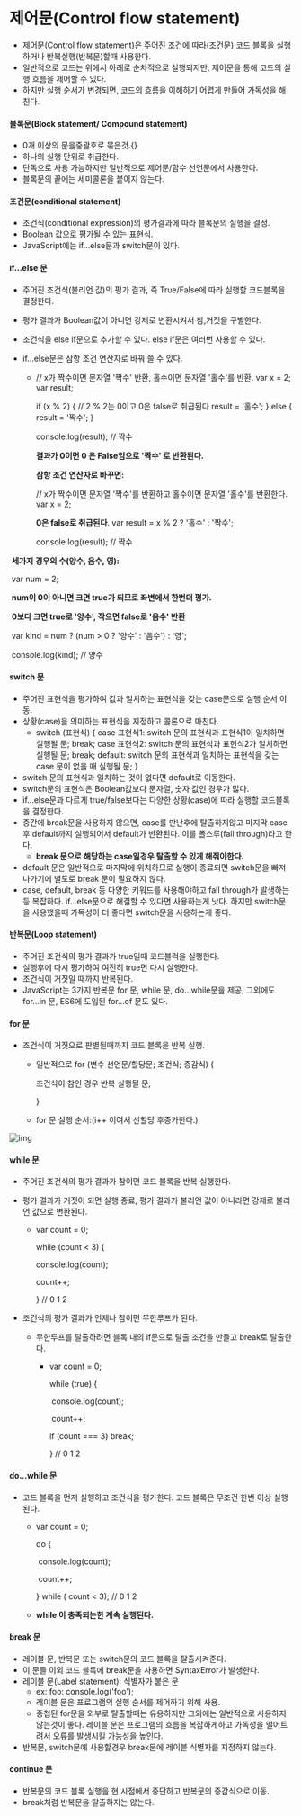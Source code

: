 # 제어문(Control flow statement)

* 제어문(Control flow statement)은 주어진 조건에 따라(조건문) 코드 블록을 실행하거나 반복실행(반복문)할때 사용한다.
* 일반적으로 코드는 위에서 아래로 순차적으로 실행되지만, 제어문을 통해 코드의 실행 흐름을 제어할 수 있다.
* 하지만 실행 순서가 변경되면, 코드의 흐름을 이해하기 어렵게 만들어 가독성을 해친다.



#### 블록문(Block statement/ Compound statement)

* 0개 이상의 문을중괄호로 묶은것.{}
* 하나의 실행 단위로 취급한다.
* 단독으로 사용 가능하지만 일반적으로 제어문/함수 선언문에서 사용한다.
* 블록문의 끝에는 세미콜론을 붙이지 않는다.



#### 조건문(conditional statement)

* 조건식(conditional expression)의 평가결과에 따라 블록문의 실행을 결정.
* Boolean 값으로 평가될 수 있는 표현식.
* JavaScript에는 if...else문과 switch문이 있다.



#### if...else 문

* 주어진 조건식(불리언 값)의 평가 결과, 즉 True/False에 따라 실행할 코드블록을 결정한다.

* 평가 결과가 Boolean값이 아니면 강제로 변환시켜서 참,거짓을 구별한다.

* 조건식을 else if문으로 추가할 수 있다. else if문은 여러번 사용할 수 있다.

* if...else문은 삼항 조건 연산자로 바꿔 쓸 수 있다. 

  * // x가 짝수이면 문자열 '짝수' 반환, 홀수이면 문자열 '홀수'를 반환.
    var x = 2;
    var result;

    if (x % 2) { // 2 % 2는 0이고 0은 false로 취급된다
      result = '홀수';
    } else {
      result = '짝수';
    }

    console.log(result); // 짝수

    **결과가 0이면 0 은 False임으로 '짝수' 로 반환된다.**

    

    **삼항 조건 연산자로 바꾸면:**

    // x가 짝수이면 문자열 '짝수'를 반환하고 홀수이면 문자열 '홀수'를 반환한다.
    var x = 2;

    **0은 false로 취급된다**.
    var result = x % 2 ? '홀수' : '짝수';

    console.log(result); // 짝수



​			  **세가지 경우의 수(양수, 음수, 영):**

​			  var num = 2;

​			  **num이 0이 아니면 크면 true가 되므로 좌변에서 한번더 평가.**

​			  **0보다 크면 true로 '양수', 작으면 false로 '음수' 반환**

​			  var kind = num ? (num > 0 ? '양수' : '음수') : '영';

​			  console.log(kind); // 양수



#### switch 문

* 주어진 표현식을 평가하여 값과 일치하는 표현식을 갖는 case문으로 실행 순서 이동.
* 상황(case)을 의미하는 표현식을 지정하고 콜론으로 마친다.
  * switch (표현식) {
      case 표현식1:
        switch 문의 표현식과 표현식1이 일치하면 실행될 문;
        break;
      case 표현식2:
        switch 문의 표현식과 표현식2가 일치하면 실행될 문;
        break;
      default:
        switch 문의 표현식과 일치하는 표현식을 갖는 case 문이 없을 때 실행될 문;
    }
* switch 문의 표현식과 일치하는 것이 없다면 default로 이동한다.
* switch문의 표현식은 Boolean값보다 문자열, 숫자 값인 경우가 많다.
* if...else문과 다르게 true/false보다는 다양한 상황(case)에 따라 실행할 코드블록을 결정한다.
* 중간에 break문을 사용하지 않으면, case를 만난후에 탈출하지않고 마지막 case후 default까지 실행되어서 default가 반환된다. 이를 폴스루(fall through)라고 한다.
  * **break 문으로 해당하는 case일경우 탈출할 수 있게 해줘야한다.**
* default 문은 일반적으로 마지막에 위치하므로 실행이 종료되면 switch문을 빠져나가기에 별도로 break 문이 필요하지 않다.
* case, default, break 등 다양한 키워드를 사용해야하고 fall through가 발생하는 등 복잡하다. if...else문으로 해결할 수 있다면 사용하는게 낫다. 하지만 switch문을 사용했을때 가독성이 더 좋다면 switch문을 사용하는게 좋다.



#### 반복문(Loop statement)

* 주어진 조건식의 평가 결과가 true일때 코드블럭을 실행한다.
* 실행후에 다시 평가하여 여전히 true면 다시 실행한다.
* 조건식이 거짓일 때까지 반복된다.
* JavaScript는 3가지 반복문 for 문, while 문, do...while문을 제공, 그외에도 for...in 문, ES6에 도입된 for...of 문도 있다.



#### for 문

* 조건식이 거짓으로 판별될때까지 코드 블록을 반복 실행.

  * 일반적으로 for (변수 선언문/할당문; 조건식; 증감식) {

    조건식이 참인 경우 반복 실행될 문;

    }

  * for 문 실행 순서:(i++ 이여서 선할당 후증가한다.)

![img](https://poiemaweb.com/assets/fs-images/7-1.png)



#### while 문

* 주어진 조건식의 평가 결과가 참이면 코드 블록을 반복 실행한다.

* 평가 결과가 거짓이 되면 실행 종료, 평가 결과가 불리언 값이 아니라면 강제로 불리언 값으로 변환된다.

  * var count = 0;

    while (count < 3) {

    console.log(count);

    count++;

    } // 0 1 2

* 조건식의 평가 결과가 언제나 참이면 무한루프가 된다.

  * 무한루프를 탈출하려면 블록 내의 if문으로 탈출 조건을 만들고 break로 탈출한다.

    * var count = 0;

      while (true) {

      ​	console.log(count);

      ​	count++;

      if (count === 3) break;

      } // 0 1 2



#### do...while 문

* 코드 블록을 먼저 실행하고 조건식을 평가한다. 코드 블록은 무조건 한번 이상 실행된다.

  * var count = 0;

    do {

    ​	console.log(count);

    ​	count++;

    } while ( count < 3); // 0 1 2

  * **while 이 충족되는한 계속 실행된다.**



#### break 문

* 레이블 문, 반복문 또는 switch문의 코드 블록을 탈출시켜준다.
* 이 문들 이외 코드 블록에 break문을 사용하면 SyntaxError가 발생한다.
* 레이블 문(Label statement): 식별자가 붙은 문
  * ex: foo: console.log('foo');
  * 레이블 문은 프로그램의 실행 순서를 제어하기 위해 사용.
  * 중첩된 for문을 외부로 탈출할때는 유용하지만 그외에는 일반적으로 사용하지 않는것이 좋다. 레이블 문은 프로그램의 흐름을 복잡하게하고 가독성을 떨어트려서 오류를 발생시킬 가능성을 높인다.
* 반복문, switch문에 사용할경우 break문에 레이블 식별자를 지정하지 않는다.



#### continue 문

* 반복문의 코드 블록 실행을 현 시점에서 중단하고 반복문의 증감식으로 이동.
* break처럼 반복문을 탈출하지는 않는다.

